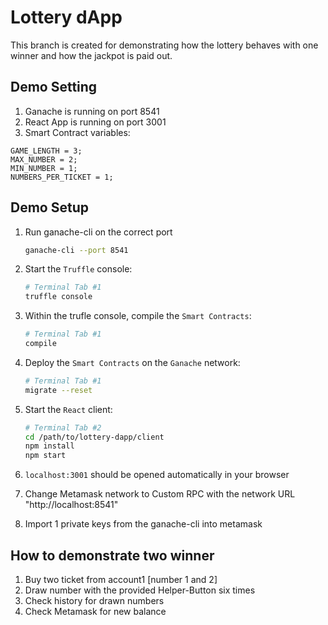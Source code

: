 # Lottery dApp 
This branch is created for demonstrating how the lottery behaves with one winner and how the jackpot is paid out. 

## Demo Setting
1. Ganache is running on port 8541
2. React App is running on port 3001
3. Smart Contract variables:

```
GAME_LENGTH = 3;
MAX_NUMBER = 2;
MIN_NUMBER = 1;
NUMBERS_PER_TICKET = 1;
``` 

## Demo Setup
1. Run ganache-cli on the correct port 

    ```bash
    ganache-cli --port 8541
    ````

2. Start the `Truffle` console:
    ```bash
    # Terminal Tab #1
    truffle console
    ```
3. Within the trufle console, compile the `Smart Contracts`:
    ```bash
    # Terminal Tab #1
    compile
    ```
4. Deploy the `Smart Contracts` on the `Ganache` network:
    ```bash
    # Terminal Tab #1
    migrate --reset
    ```
5. Start the `React` client:
   ```bash
   # Terminal Tab #2
   cd /path/to/lottery-dapp/client
   npm install
   npm start
   ```
6. `localhost:3001` should be opened automatically in your browser

7. Change Metamask network to Custom RPC with the network URL "http://localhost:8541"

8. Import 1 private keys from the ganache-cli into metamask


## How to demonstrate two winner
1. Buy two ticket from account1 [number 1 and 2]
2. Draw number with the provided Helper-Button six times
3. Check history for drawn numbers
4. Check Metamask for new balance